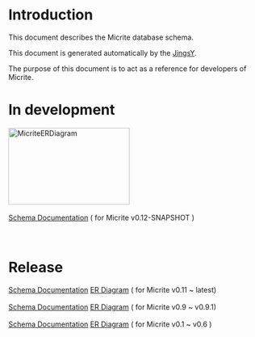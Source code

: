# Introduction #
This document describes the Micrite database schema.

This document is generated automatically by the [JingsY](http://code.google.com/p/jingsy/).

The purpose of this document is to act as a reference for developers of Micrite.

# In development #
<a href='http://www.flickr.com/photos/41219728@N05/4051448571/' title='MicriteERDiagram by bitorb, on Flickr'><img src='http://farm3.static.flickr.com/2658/4051448571_68ede15150_m.jpg' alt='MicriteERDiagram' width='240' height='152' /></a>
<br><br>
<a href='http://micrite.gaixie.org/dev/schema/'>Schema Documentation</a> ( for Micrite v0.12-SNAPSHOT )<br>
<br><br>
<h1>Release</h1>
<a href='http://micrite.gaixie.org/0.11/schema/'>Schema Documentation</a>
<a href='http://micrite.gaixie.org/0.11/schema/MicriteERDiagram.erd.jpg'>ER Diagram</a> ( for Micrite v0.11 ~ latest)<br>
<br>
<a href='http://micrite.gaixie.org/0.9/trunk/schema/'>Schema Documentation</a>
<a href='http://micrite.gaixie.org/0.9/trunk/images/MicriteERDiagram.erd.jpg'>ER Diagram</a> ( for Micrite v0.9 ~ v0.9.1)<br>
<br>
<a href='http://micrite.gaixie.org/0.6/trunk/schema/'>Schema Documentation</a>
<a href='http://micrite.gaixie.org/0.6/trunk/images/MicriteERDiagram.erd.jpg'>ER Diagram</a> ( for Micrite v0.1 ~ v0.6 )